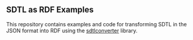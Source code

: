 ## SDTL as RDF Examples

This repository contains examples and code for transforming SDTL in the
JSON format into RDF using the [sdtlconverter](https://github.com/ThomasThelen/sdtl-converter) library.
